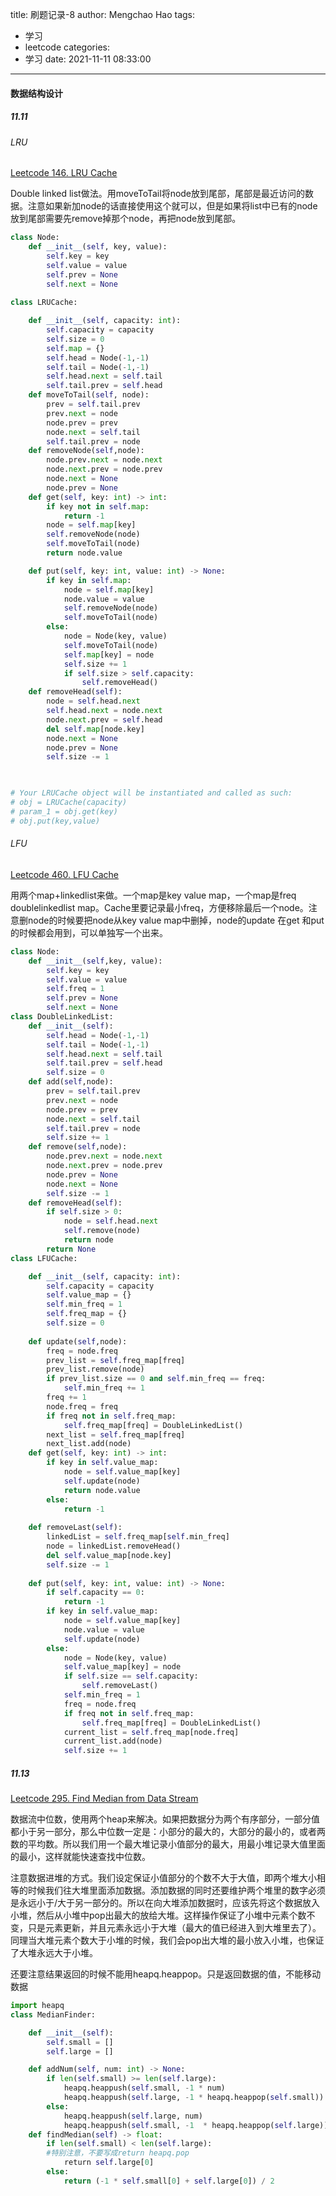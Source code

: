 title: 刷题记录-8
author: Mengchao Hao
tags:
  - 学习
  - leetcode
categories:
  - 学习
date: 2021-11-11 08:33:00
---
#### 数据结构设计

##### 11.11

###### LRU

[Leetcode 146. LRU Cache](https://leetcode.com/problems/lru-cache/)

Double linked list做法。用moveToTail将node放到尾部，尾部是最近访问的数据。注意如果新加node的话直接使用这个就可以，但是如果将list中已有的node放到尾部需要先remove掉那个node，再把node放到尾部。
```python
class Node:
    def __init__(self, key, value):
        self.key = key
        self.value = value
        self.prev = None
        self.next = None
        
class LRUCache:

    def __init__(self, capacity: int):
        self.capacity = capacity
        self.size = 0
        self.map = {}
        self.head = Node(-1,-1)
        self.tail = Node(-1,-1)
        self.head.next = self.tail
        self.tail.prev = self.head
    def moveToTail(self, node):
        prev = self.tail.prev
        prev.next = node
        node.prev = prev
        node.next = self.tail
        self.tail.prev = node
    def removeNode(self,node):
        node.prev.next = node.next
        node.next.prev = node.prev
        node.next = None
        node.prev = None
    def get(self, key: int) -> int:
        if key not in self.map:
            return -1
        node = self.map[key]
        self.removeNode(node)
        self.moveToTail(node)
        return node.value

    def put(self, key: int, value: int) -> None:
        if key in self.map:
            node = self.map[key]
            node.value = value
            self.removeNode(node)
            self.moveToTail(node)
        else:
            node = Node(key, value)
            self.moveToTail(node)
            self.map[key] = node
            self.size += 1
            if self.size > self.capacity:
                self.removeHead()
    def removeHead(self):
        node = self.head.next
        self.head.next = node.next
        node.next.prev = self.head
        del self.map[node.key]
        node.next = None
        node.prev = None
        self.size -= 1
        


# Your LRUCache object will be instantiated and called as such:
# obj = LRUCache(capacity)
# param_1 = obj.get(key)
# obj.put(key,value)
```

###### LFU

[Leetcode 460. LFU Cache](https://leetcode.com/problems/lfu-cache/)

用两个map+linkedlist来做。一个map是key value map，一个map是freq doublelinkedlist map。Cache里要记录最小freq，方便移除最后一个node。注意删node的时候要把node从key value map中删掉，node的update 在get 和put的时候都会用到，可以单独写一个出来。

```python
class Node:
    def __init__(self,key, value):
        self.key = key
        self.value = value
        self.freq = 1
        self.prev = None
        self.next = None
class DoubleLinkedList:
    def __init__(self):
        self.head = Node(-1,-1)
        self.tail = Node(-1,-1)
        self.head.next = self.tail
        self.tail.prev = self.head
        self.size = 0
    def add(self,node):
        prev = self.tail.prev
        prev.next = node
        node.prev = prev
        node.next = self.tail
        self.tail.prev = node
        self.size += 1
    def remove(self,node):
        node.prev.next = node.next
        node.next.prev = node.prev
        node.prev = None
        node.next = None
        self.size -= 1
    def removeHead(self):
        if self.size > 0:
            node = self.head.next
            self.remove(node)
            return node
        return None
class LFUCache:

    def __init__(self, capacity: int):
        self.capacity = capacity
        self.value_map = {}
        self.min_freq = 1
        self.freq_map = {}
        self.size = 0
        
    def update(self,node):
        freq = node.freq
        prev_list = self.freq_map[freq]
        prev_list.remove(node)
        if prev_list.size == 0 and self.min_freq == freq:
            self.min_freq += 1
        freq += 1
        node.freq = freq
        if freq not in self.freq_map:
            self.freq_map[freq] = DoubleLinkedList()
        next_list = self.freq_map[freq]
        next_list.add(node)
    def get(self, key: int) -> int:
        if key in self.value_map:
            node = self.value_map[key]
            self.update(node)
            return node.value
        else:
            return -1
            
    def removeLast(self):
        linkedList = self.freq_map[self.min_freq]
        node = linkedList.removeHead()
        del self.value_map[node.key]
        self.size -= 1
        
    def put(self, key: int, value: int) -> None:
        if self.capacity == 0:
            return -1
        if key in self.value_map:
            node = self.value_map[key]
            node.value = value
            self.update(node)
        else:
            node = Node(key, value)
            self.value_map[key] = node
            if self.size == self.capacity:
                self.removeLast()
            self.min_freq = 1
            freq = node.freq
            if freq not in self.freq_map:
                self.freq_map[freq] = DoubleLinkedList()
            current_list = self.freq_map[node.freq]
            current_list.add(node)
            self.size += 1
```

##### 11.13

[Leetcode 295. Find Median from Data Stream](https://leetcode.com/problems/find-median-from-data-stream/)

数据流中位数，使用两个heap来解决。如果把数据分为两个有序部分，一部分值都小于另一部分，那么中位数一定是：小部分的最大的，大部分的最小的，或者两数的平均数。所以我们用一个最大堆记录小值部分的最大，用最小堆记录大值里面的最小，这样就能快速查找中位数。

注意数据进堆的方式。我们设定保证小值部分的个数不大于大值，即两个堆大小相等的时候我们往大堆里面添加数据。添加数据的同时还要维护两个堆里的数字必须是永远小于/大于另一部分的。所以在向大堆添加数据时，应该先将这个数据放入小堆，然后从小堆中pop出最大的放给大堆。这样操作保证了小堆中元素个数不变，只是元素更新，并且元素永远小于大堆（最大的值已经进入到大堆里去了）。同理当大堆元素个数大于小堆的时候，我们会pop出大堆的最小放入小堆，也保证了大堆永远大于小堆。

还要注意结果返回的时候不能用heapq.heappop。只是返回数据的值，不能移动数据

```python
import heapq
class MedianFinder:

    def __init__(self):
        self.small = []
        self.large = []

    def addNum(self, num: int) -> None:
        if len(self.small) >= len(self.large):
            heapq.heappush(self.small, -1 * num)
            heapq.heappush(self.large, -1 * heapq.heappop(self.small))
        else:
            heapq.heappush(self.large, num)
            heapq.heappush(self.small, -1  * heapq.heappop(self.large))
    def findMedian(self) -> float:
        if len(self.small) < len(self.large):
        #特别注意，不要写成return heapq.pop
            return self.large[0]
        else:
            return (-1 * self.small[0] + self.large[0]) / 2

```